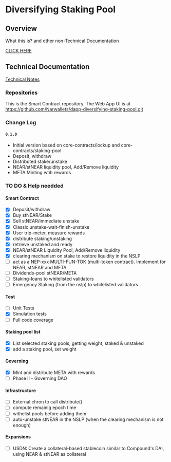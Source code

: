 # Diversifying Staking Pool

## Overview
What this is? and other non-Technical Documentation

[CLICK HERE](https://narwallets.github.io/diversifying-staking-pool/)

## Technical Documentation
[Technical Notes](https://narwallets.github.io/diversifying-staking-pool/technical-notes)

### Repositories 

This is the Smart Contract repository. The Web App UI is at https://github.com/Narwallets/dapp-diversifying-staking-pool.git

### Change Log
#### `0.1.0`

- Initial version based on core-contracts/lockup and core-contracts/staking-pool
- Deposit, withdraw
- Distributed stake/unstake
- NEAR/stNEAR liquidity pool, Add/Remove liquidity
- META Minting wtih rewards

### TO DO & Help needded


#### Smart Contract  
 - [x] Deposit/withdraw
 - [x] Buy stNEAR/Stake
 - [x] Sell stNEAR/immediate unstake
 - [x] Classic unstake-wait-finish-unstake
 - [x] User trip-meter, measure rewards
 - [x] distribute staking/unstaking
 - [x] retrieve unstaked and ready
 - [x] NEAR/stNEAR Liquidity Pool, Add/Remove liquidity
 - [x] clearing mechanism on stake to restore liquidity in the NSLP
 - [ ] act as a NEP-xxx MULTI-FUN-TOK (multi-token contract). Implement for NEAR, stNEAR and META
 - [ ] Dividends-pool stNEAR/META
 - [ ] Staking-loans to whitelisted validators
 - [ ] Emergency Staking (from the nslp) to whitelisted validators

#### Test
 - [ ] Unit Tests
 - [x] Simulation tests
 - [ ] Full code coverage

#### Staking pool list
 - [x] List selected staking pools, getting weight, staked & unstaked
 - [x] add a staking pool, set weight

#### Governing
 - [x] Mint and distribute META with rewards
 - [ ] Phase II - Governing DAO

#### Infrastructure
- [ ] External chron to call distribute()
- [ ] compute remainig epoch time
- [ ] withelist pools before adding them
- [ ] auto-unstake stNEAR in the NSLP (when the clearing mechanism is not enough)

#### Expansions

- [ ] USDN: Create a collateral-based stablecoin similar to Compound's DAI, using NEAR & stNEAR as collateral
